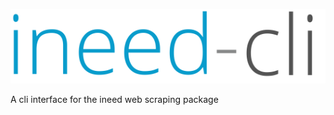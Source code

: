 <p align="center">
    <img src="https://raw.githubusercontent.com/devedge/ineed-cli/master/ic.png"/>
</p>


A cli interface for the ineed web scraping package
